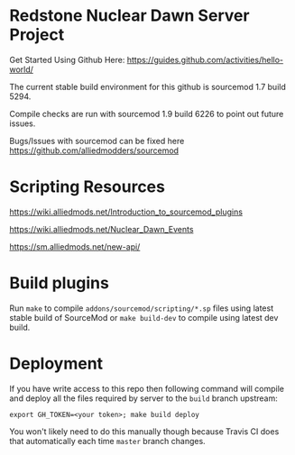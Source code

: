 # Redstone Nuclear Dawn Server Project
Get Started Using Github Here: https://guides.github.com/activities/hello-world/

The current stable build environment for this github is sourcemod 1.7 build 5294.

Compile checks are run with sourcemod 1.9 build 6226 to point out future issues.

Bugs/Issues with sourcemod can be fixed here https://github.com/alliedmodders/sourcemod

# Scripting Resources
https://wiki.alliedmods.net/Introduction_to_sourcemod_plugins

https://wiki.alliedmods.net/Nuclear_Dawn_Events

https://sm.alliedmods.net/new-api/

# Build plugins

Run `make` to compile `addons/sourcemod/scripting/*.sp` files using latest stable build of SourceMod or `make build-dev` to compile using latest dev build.

# Deployment

If you have write access to this repo then following command will compile and
deploy all the files required by server to the `build` branch upstream:

```
export GH_TOKEN=<your token>; make build deploy
```

You won't likely need to do this manually though because Travis CI does
that automatically each time `master` branch changes.
